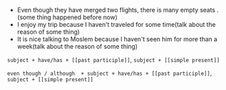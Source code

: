 - Even though they have merged two flights, there is many empty seats .(some thing happened before now)
 - I enjoy my trip because I haven't traveled for some time(talk about the reason of some thing)
- It is nice talking to Moslem because I haven't seen him for more than a week(talk about the reason of some thing)

`subject + have/has + [[past participle]]`,
`subject + [[simple present]]`

`even though / although  + subject + have/has + [[past participle]]`,
`subject + [[simple present]]`